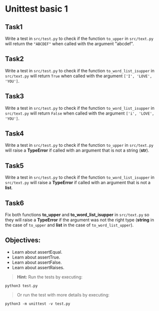 # Unittest basic 1


## Task1

Write a test in `src/test.py` to check if the function `to_upper` in `src/text.py` will return the `"ABCDEF"` when called with the argument "abcdef".

## Task2

Write a test in `src/test.py` to check if the function `to_word_list_isupper` in `src/text.py` will return `True` when called with the argument `['I', 'LOVE', 'YOU']`.

## Task3

Write a test in `src/test.py` to check if the function `to_word_list_isupper` in `src/text.py` will return `False` when called with the argument `['i', 'LOVE', 'YOU']`.

## Task4

Write a test in `src/test.py` to check if the function `to_upper` in `src/text.py` will raise a **TypeError** if called with an argument that is not a string (**str**).

## Task5

Write a test in `src/test.py` to check if the function `to_word_list_isupper` in `src/text.py` will raise a **TypeError** if called with an argument that is not a **list**.

## Task6

Fix both functions **to_upper** and **to_word_list_isupper** in `src/text.py` so they will raise a **TypeError** if the argument was not the right type (**string** in the case of `to_upper` and **list** in the case of `to_word_list_upper`).


## Objectives:
- Learn about assertEqual.
- Learn about assertTrue.
- Learn about assertFalse.
- Learn about assertRaises.

> **Hint:** Run the tests by executing:

    python3 test.py

> Or run the test with more details by executing:

    python3 -m unittest -v test.py
